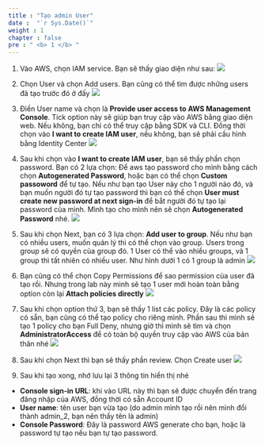 ```yaml
---
title : "Tạo admin User"
date :  "`r Sys.Date()`" 
weight : 1 
chapter : false
pre : " <b> 1 </b> "
---
```



1. Vào AWS, chọn IAM service. Bạn sẽ thấy giao diện như sau:
![](/images/2023-07-29-10-22-30.png)

1. Chọn User và chọn Add users. Bạn cũng có thể tìm được những users đã tạo trước đó ở đấy
![](/images/2023-07-29-10-26-16.png)

1. Điền User name và chọn là **Provide user access to AWS Management Console**. Tick option này sẽ giúp bạn truy cập vào AWS bằng giao diện web. Nếu không, bạn chỉ có thể truy cập bằng SDK và CLI. Đồng thời chọn vào **I want to create IAM user**, nếu không, bạn sẽ phải cấu hình bằng Identity Center
![](/images/2023-07-29-10-30-04.png)

1. Sau khi chọn vào **I want to create IAM user**, bạn sẽ thấy phần chọn password. Bạn có 2 lựa chọn: Để aws tạo password cho mình bằng cách chọn **Autogenerated Password**, hoặc bạn có thể chọn **Custom passoword** để tự tạo. Nếu như bạn tạo User này cho 1 người nào đó, và bạn muốn người đó tự tạo password thì bạn có thể chọn **User must create new password at next sign-in** để bắt người đó tự tạo lại password của mình. Mình tạo cho mình nên sẽ chọn **Autogenerated Password** nhé.
![](/images/2023-07-29-10-37-17.png) 

1. Sau khi chọn Next, bạn có 3 lựa chọn: **Add user to group**. Nếu như bạn có nhiều users, muốn quản lý thì có thể chọn vào group. Users trong group sẽ có quyền của group đó. 1 User có thể vào nhiều groups, và 1 group thì tất nhiên có nhiều user. Như hình dưới 1 có 1 group là admin
![](/images/2023-07-29-10-39-14.png)

1. Bạn cũng có thể chọn Copy Permissions để sao permission của user đã tạo rồi. Nhưng trong lab này mình sẽ tạo 1 user mới hoàn toàn bằng option còn lại **Attach policies directly**
![](/images/2023-07-29-10-41-45.png)

1. Sau khi chọn option thứ 3, bạn sẽ thấy 1 list các policy. Đây là các policy có sẵn, bạn cũng có thể tạo policy cho riêng mình. Phần sau thì mình sẽ tạo 1 policy cho bạn Full Deny, nhưng giờ thì mình sẽ tìm và chọn **AdministratorAccess** để có toàn bộ quyền truy cập vào AWS của bản thân nhé
![](/images/2023-07-29-10-44-08.png)

1. Sau khi chọn Next thì bạn sẽ thấy phần review. Chọn Create user
![](/images/2023-07-29-10-45-21.png)

1. Sau khi tạo xong, nhớ lưu lại 3 thông tin hiển thị nhé
- **Console sign-in URL**: khi vào URL này thì bạn sẽ được chuyển đến trang đăng nhập của AWS, đồng thời có sẵn Account ID 
- **User name**: tên user bạn vừa tạo (do admin mình tạo rồi nên mình đổi thành admin_2, bạn nên thấy tên là admin)
- **Console Password**: Đây là password AWS generate cho bạn, hoặc là password tự tạo nếu bạn tự tạo password.